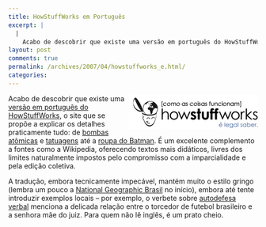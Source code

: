 ```yaml
---
title: HowStuffWorks em Português
excerpt: |
  |
    Acabo de descobrir que existe uma versão em português do HowStuffWorks, o site que se propõe a explicar os detalhes praticamente tudo: de bombas atômicas e tatuagens até a roupa do Batman. É um excelente complemento a fontes como a...
layout: post
comments: true
permalink: /archives/2007/04/howstuffworks_e.html/
categories:
---
```

<img title="Logotipo do HowStuffWorks Brasil (Como as coisas funcionam)" src="/archives/img/howstuffworks.png" width="260" height="70" align="right" />Acabo de descobrir que existe uma [versão em português do HowStuffWorks][1], o site que se propõe a explicar os detalhes praticamente tudo: de [bombas atômicas][2] e [tatuagens][3] até a [roupa do Batman][4]. É um excelente complemento a fontes como a Wikipedia, oferecendo textos mais didáticos, livres dos limites naturalmente impostos pelo compromisso com a imparcialidade e pela edição coletiva.

A tradução, embora tecnicamente impecável, mantém muito o estilo gringo (lembra um pouco a [National Geographic Brasil][5] no início), embora até tente introduzir exemplos locais &#8211; por exemplo, o verbete sobre [autodefesa verbal][6] menciona a delicada relação entre o torcedor de futebol brasileiro e a senhora mãe do juiz. Para quem não lê inglês, é um prato cheio.

 [1]: http://www.hsw.com.br/
 [2]: http://ciencia.hsw.com.br/bomba-nuclear.htm
 [3]: http://pessoas.hsw.com.br/tatuagens.htm
 [4]: http://ciencia.hsw.com.br/roupa-do-batman.htm
 [5]: http://nationalgeographic.abril.com.br/home/
 [6]: http://pessoas.hsw.com.br/autodefesa-verbal.htm
